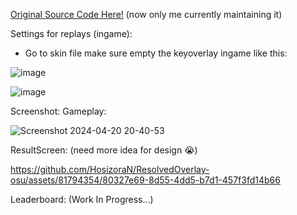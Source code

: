[Original Source Code Here!](https://github.com/FukutoTojido/ResolvedOverlay) (now only me currently maintaining it)

Settings for replays (ingame):
- Go to skin file make sure empty the keyoverlay ingame like this:

![image](https://github.com/HosizoraN/ResolvedOverlay-osu/assets/81794354/4e2491bb-7080-464e-9b07-1ae9b3241d6a)

![image](https://github.com/HosizoraN/ResolvedOverlay-osu/assets/81794354/d2c46289-ce9f-4345-aa12-c3b938f2544a)


Screenshot:
Gameplay:

![Screenshot 2024-04-20 20-40-53](https://github.com/HosizoraN/ResolvedOverlay-osu/assets/81794354/147dbee6-88b5-4ffa-9126-0ca664b16d7a)

ResultScreen: (need more idea for design :sob:)


https://github.com/HosizoraN/ResolvedOverlay-osu/assets/81794354/80327e69-8d55-4dd5-b7d1-457f3fd14b66



Leaderboard: (Work In Progress...)
